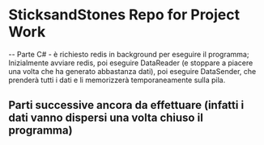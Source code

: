 # SticksandStones Repo for Project Work
--
Parte C# - è richiesto redis in background per eseguire il programma;
Inizialmente avviare redis, poi eseguire DataReader (e stoppare a piacere una volta che ha generato abbastanza dati),
poi eseguire DataSender, che prenderà tutti i dati e li memorizzerà temporaneamente sulla pila.

Parti successive ancora da effettuare (infatti i dati vanno dispersi una volta chiuso il programma)
--
